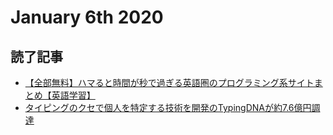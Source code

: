 # January 6th 2020
## 読了記事
- [【全部無料】ハマると時間が秒で過ぎる英語圏のプログラミング系サイトまとめ【英語学習】](https://qiita.com/sukebeeeeei/items/76ce249ed264b8acc5f8)
- [タイピングのクセで個人を特定する技術を開発のTypingDNAが約7.6億円調達](https://jp.techcrunch.com/2020/01/04/2020-01-03-this-startup-is-raising-7-million-for-a-technology-that-can-authenticate-people-based-on-their-typing-style/)
